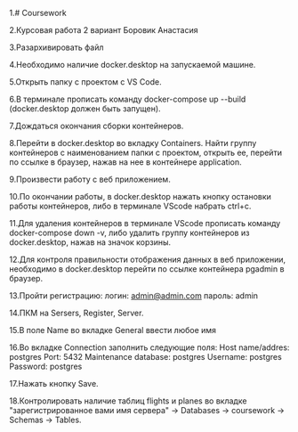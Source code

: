 1.# Coursework

2.Курсовая работа 2 вариант Боровик Анастасия

3.Разархивировать файл

4.Необходимо наличие docker.desktop на запускаемой машине.

5.Открыть папку с проектом с VS Code.

6.В терминале прописать команду docker-compose up --build (docker.desktop должен быть запущен).

7.Дождаться окончания сборки контейнеров.

8.Перейти в docker.desktop во вкладку Containers. Найти группу контейнеров с наименованием папки с проектом, открыть ее, перейти по ссылке в браузер, нажав на нее в контейнере application.

9.Произвести работу с веб приложением.

10.По окончании работы, в docker.desktop нажать кнопку остановки работы контейнеров, либо в терминале VScode набрать ctrl+c.

11.Для удаления контейнеров в терминале VScode прописать команду docker-compose down -v, либо удалить группу контейнеров из docker.desktop, нажав на значок корзины.

12.Для контроля правильности отображения данных в веб приложении, необходимо в docker.desktop перейти по ссылке контейнера pgadmin в браузер.

13.Пройти регистрацию: логин: admin@admin.com пароль: admin

14.ПКМ на Sersers, Register, Server.

15.В поле Name во вкладке General ввести любое имя

16.Во вкладке Connection заполнить следующие поля: Host name/addres: postgres Port: 5432 Maintenance database: postgres Username: postgres Password: postgres

17.Нажать кнопку Save.

18.Контролировать наличие таблиц flights и planes во вкладке "зарегистрированное вами имя сервера" -> Databases -> coursework -> Schemas -> Tables.
